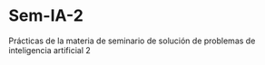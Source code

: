 # Sem-IA-2

Prácticas de la materia de seminario de solución de problemas de inteligencia artificial 2
